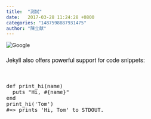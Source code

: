 ```yaml
---
title:  "測試"
date:   2017-03-28 11:24:28 +0800
categories: "1487598887931475"
author: "陳立献"
---
```

<p><img src="https://www.google.com.tw/images/branding/googlelogo/2x/googlelogo_color_272x92dp.png" alt="Google" /></p>
<p style="margin: 20px 0px; padding: 0px; color: #111111; font-family: 'Helvetica Neue', Helvetica, Arial, sans-serif; font-size: 16px; background-color: #fdfdfd;">Jekyll also offers powerful support for code snippets:</p>
<p>&nbsp;</p>
<pre class="language-ruby" style="word-spacing: 0px;"><span class="token keyword">def</span> <span class="token function">print_hi</span><span class="token punctuation">(</span>name<span class="token punctuation">)</span>
  puts <span class="token string">"Hi, <span class="token interpolation"><span class="token delimiter tag">#{</span>name<span class="token delimiter tag">}</span></span>"</span>
<span class="token keyword">end</span>
<span class="token function">print_hi</span><span class="token punctuation">(</span><span class="token string">'Tom'</span><span class="token punctuation">)</span>
<span class="token comment" spellcheck="true">#=&gt; prints 'Hi, Tom' to STDOUT.</span></pre>